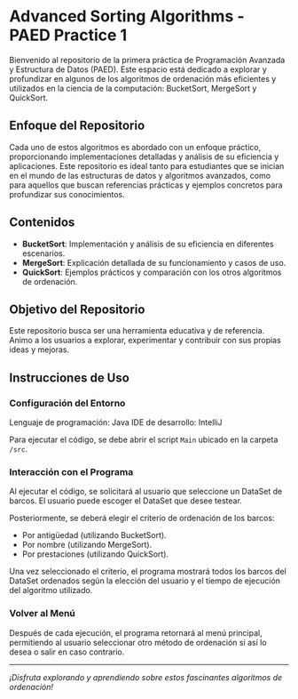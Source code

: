 # Advanced Sorting Algorithms - PAED Practice 1

Bienvenido al repositorio de la primera práctica de Programación Avanzada y Estructura de Datos (PAED). Este espacio está dedicado a explorar y profundizar en algunos de los algoritmos de ordenación más eficientes y utilizados en la ciencia de la computación: BucketSort, MergeSort y QuickSort.

## Enfoque del Repositorio

Cada uno de estos algoritmos es abordado con un enfoque práctico, proporcionando implementaciones detalladas y análisis de su eficiencia y aplicaciones. Este repositorio es ideal tanto para estudiantes que se inician en el mundo de las estructuras de datos y algoritmos avanzados, como para aquellos que buscan referencias prácticas y ejemplos concretos para profundizar sus conocimientos.

## Contenidos

- **BucketSort**: Implementación y análisis de su eficiencia en diferentes escenarios.
- **MergeSort**: Explicación detallada de su funcionamiento y casos de uso.
- **QuickSort**: Ejemplos prácticos y comparación con los otros algoritmos de ordenación.

## Objetivo del Repositorio

Este repositorio busca ser una herramienta educativa y de referencia. Animo a los usuarios a explorar, experimentar y contribuir con sus propias ideas y mejoras.

## Instrucciones de Uso

### Configuración del Entorno

Lenguaje de programación: Java
IDE de desarrollo: IntelliJ

Para ejecutar el código, se debe abrir el script `Main` ubicado en la carpeta `/src`.

### Interacción con el Programa

Al ejecutar el código, se solicitará al usuario que seleccione un DataSet de barcos. El usuario puede escoger el DataSet que desee testear.

Posteriormente, se deberá elegir el criterio de ordenación de los barcos:
- Por antigüedad (utilizando BucketSort).
- Por nombre (utilizando MergeSort).
- Por prestaciones (utilizando QuickSort).

Una vez seleccionado el criterio, el programa mostrará todos los barcos del DataSet ordenados según la elección del usuario y el tiempo de ejecución del algoritmo utilizado.

### Volver al Menú

Después de cada ejecución, el programa retornará al menú principal, permitiendo al usuario seleccionar otro método de ordenación si así lo desea o salir en caso contrario.

---

*¡Disfruta explorando y aprendiendo sobre estos fascinantes algoritmos de ordenación!*

